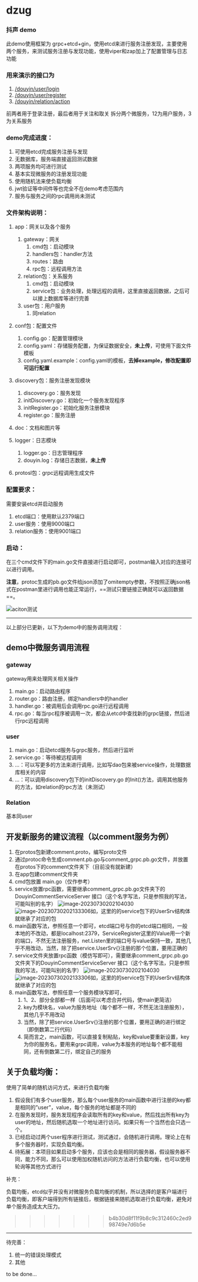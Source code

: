 # dzug
### 抖声 demo

此demo使用框架为 grpc+etcd+gin，使用etcd来进行服务注册发现，主要使用两个服务，来测试服务注册与发现功能，使用viper和zap加上了配置管理与日志功能



### 用来演示的接口为

1. [/douyin/user/login](https://apifox.com/apidoc/shared-09d88f32-0b6c-4157-9d07-a36d32d7a75c/api-50707522)
2. [/douyin/user/register](https://apifox.com/apidoc/shared-09d88f32-0b6c-4157-9d07-a36d32d7a75c/api-50707521)
3. [/douyin/relation/action](https://apifox.com/apidoc/shared-09d88f32-0b6c-4157-9d07-a36d32d7a75c/api-50707530)

前两者用于登录注册，最后者用于关注和取关
拆分两个微服务，12为用户服务，3为关系服务



### demo完成进度：

1. 可使用etcd完成服务注册与发现
2. 无数据库，服务端直接返回测试数据
3. 两项服务均可进行测试
4. 基本实现微服务的注册发现功能
5. 使用随机法来使负载均衡
6. jwt验证等中间件等也完全不在demo考虑范围内
7. 服务与服务之间的rpc调用尚未测试



### 文件架构说明：

1. app：网关以及各个服务
    1. gateway：网关
        1. cmd包：启动模块
        2. handlers包：handler方法
        3. routes：路由
        4. rpc包：远程调用方法
    2. relation包：关系服务
        1. cmd包：启动模块
        2. service包：业务处理，处理远程的调用，这里直接返回数据，之后可以接上数据库等进行完善
    3. user包：用户服务
        1. 同relation
2. conf包：配置文件
    1. config.go：配置管理模块
    2. config.yaml：存储服务配置，为保证数据安全，**未上传**，可使用下面文件模板
    3. config.yaml.example：config.yaml的模板，**去掉example，修改配置即可运行配置**

3. discovery包：服务注册发现模块
    1. discovery.go：服务发现
    2. initDiscovery.go：初始化一个服务发现程序
    3. initRegister.go：初始化服务注册模块
    4. register.go：服务注册
4. doc：文档和图片等
5. logger：日志模块
    1. logger.go：日志管理程序
    2. douyin.log：存储日志数据，**未上传**

6. protosl包：grpc远程调用生成文件



### 配置要求：

需要安装etcd并启动服务

1. etcd端口：使用默认2379端口
2. user服务：使用9000端口
3. relation服务：使用9001端口



### 启动：

在三个cmd文件下的main.go文件直接进行启动即可，postman输入对应的连接可以进行调用。

**注意**，protoc生成的pb.go文件给json添加了omitempty参数，不按照正确json格式在postman里进行调用也能正常运行，==测试只要链接正确就可以返回数据==。



![aciton测试](user_service/doc/image-20230727174553448.png)

---

以上部分已更新，以下为demo中的服务调用流程：

## demo中微服务调用流程

### gateway

gateway用来处理网关相关操作

1. main.go：启动路由程序
2. router.go：路由注册，绑定handlers中的handler
4. handler.go：被调用后会调用rpc.go进行远程调用
5. rpc.go：每当rpc程序被调用一次，都会从etcd中查找新的grpc链接，然后进行rpc远程调用

### user

1. main.go：启动etcd服务与grpc服务，然后进行监听
2. service.go：等待被远程调用
3. …：可以写更多的方法来进行调用，比如写dao包来被service操作，处理数据库相关的内容
4. …：可以调用discovery包下的initDiscovery.go 的Init()方法，调用其他服务的方法，如relation的rpc方法（未测试）

### Relation

基本同user

## 开发新服务的建议流程（以comment服务为例）

1. 在protos包新建comment.proto，编写proto文件
2. 通过protoc命令生成comment.pb.go与comment_grpc.pb.go文件，并放置在protos下的comment文件夹下（目前没有就新建）
3. 在app包建comment文件夹
4. cmd包放置 main.go（仅作参考）
5. service放置rpc函数，需要继承comment_grpc.pb.go文件夹下的DouyinCommentServiceServer 接口（这个名字写法，只是参照我的写法，可能叫别的名字）
   ![image-20230730202104030](user_service/doc/image-20230730202104030.png)
   ![image-20230730202133306](user_service/doc/image-20230730202133306.png)如，这里的的service包下的UserSrv结构体就继承了对应的包
6. main函数写法，参照任意一个即可，etcd端口号与你的etcd端口相同，一般本地的不改动，都是localhost:2379，ServiceRegister这里的Value用一个新的端口，不然无法注册服务，net.Listen里的端口号与value保持一致，其他几乎不用改动，当然，除了把service.UserSrv{}注册的那个位置，要用正确的
5. service文件夹放置rpc函数（模仿写即可），需要继承comment_grpc.pb.go文件夹下的DouyinCommentServiceServer 接口（这个名字写法，只是参照我的写法，可能叫别的名字）
   ![image-20230730202104030](doc/image-20230730202104030.png)
   ![image-20230730202133306](doc/image-20230730202133306.png)如，这里的的service包下的UserSrv结构体就继承了对应的包
6. main函数写法，参照任意一个服务模块写即可，
    1. 1、2、部分全部都一样（后面可以考虑合并代码，使main更简洁）
    2. key为模块名，value为服务地址（每个都不一样，不然无法注册服务），其他几乎不用改动
    3. 当然，除了把service.UserSrv{}注册的那个位置，要用正确的进行绑定（即倒数第二行代码）
    4. 简而言之，main函数，可以直接复制粘贴，key和value要重新设置，key为你的服务名，要用来grpc调用，value为本服务的地址每个都不能相同，还有倒数第二行，绑定自己的服务




## 关于负载均衡：

使用了简单的随机访问方式，来进行负载均衡

1. 假设我们有多个user服务，那么每个user服务的main函数中进行注册的key都是相同的”user”，value，每个服务的地址都是不同的
2. 在服务发现时，服务发现程序会读取所有的key和value，然后找出所有key为user的地址，然后随机选取一个地址进行访问。如果只有一个当然也会只选一个。
3. 已经启动过两个user程序进行测试，测试通过，会随机进行调用。理论上在有多个服务器时，实现负载均衡。
4. 待拓展：本项目如果启动多个服务，应该也会是相同的服务器，假设服务器不同，能力不同，那么可以使用加权随机访问的方法进行负载均衡，也可以使用轮询等其他方式进行

补充：

负载均衡，etcd似乎并没有对微服务负载均衡的机制，所以选择的是客户端进行负载均衡，即客户端得到所有链接后，根据链接来随机选取进行负载均衡，避免对单个服务造成太大压力。
>>>>>>> b4b30d8f11f9b8c9c312460c2ed998749e7d6b5e

---

待完善：

1. 统一的错误处理模式
2. 其他

to be done...
